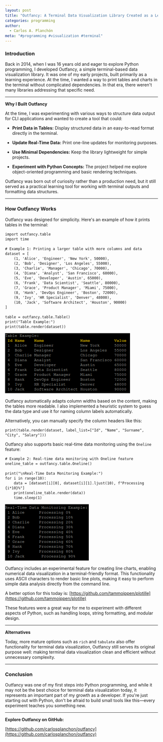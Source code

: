 ```yaml
---
layout: post
title: "Outfancy: A Terminal Data Visualization Library Created as a Learning Project"
categories: programming
author:
  - Carlos A. Planchón
meta: "#programming #visualization #terminal"
---
```

### Introduction

Back in 2014, when I was 16 years old and eager to explore Python programming, I developed Outfancy, a simple terminal-based data visualization library. It was one of my early projects, built primarily as a learning experience. At the time, I wanted a way to print tables and charts in the terminal without complicated dependencies. In that era, there weren't many libraries addressing that specific need.

* * *

**Why I Built Outfancy**

At the time, I was experimenting with various ways to structure data output for CLI applications and wanted to create a tool that could:

*   **Print Data in Tables:** Display structured data in an easy-to-read format directly in the terminal.
    
*   **Update Real-Time Data:** Print one-line updates for monitoring purposes.
    
*   **Use Minimal Dependencies:** Keep the library lightweight for simple projects.
    
*   **Experiment with Python Concepts:** The project helped me explore object-oriented programming and basic rendering techniques.
    

Outfancy was born out of curiosity rather than a production need, but it still served as a practical learning tool for working with terminal outputs and formatting data structures.

* * *

### How Outfancy Works

Outfancy was designed for simplicity. Here's an example of how it prints tables in the terminal:

```
import outfancy.table
import time

# Example 1: Printing a larger table with more columns and data
dataset = [
    (1, 'Alice', 'Engineer', 'New York', 50000),
    (2, 'Bob', 'Designer', 'Los Angeles', 55000),
    (3, 'Charlie', 'Manager', 'Chicago', 70000),
    (4, 'Diana', 'Analyst', 'San Francisco', 60000),
    (5, 'Eve', 'Developer', 'Austin', 65000),
    (6, 'Frank', 'Data Scientist', 'Seattle', 80000),
    (7, 'Grace', 'Product Manager', 'Miami', 75000),
    (8, 'Hank', 'DevOps Engineer', 'Boston', 72000),
    (9, 'Ivy', 'HR Specialist', 'Denver', 48000),
    (10, 'Jack', 'Software Architect', 'Houston', 90000)
]

table = outfancy.table.Table()
print("Table Example:")
print(table.render(dataset))
```

![](/media/outfancy_table.png)

Outfancy automatically adapts column widths based on the content, making the tables more readable. I also implemented a heuristic system to guess the data type and use it for naming column labels automatically.

Alternatively, you can manually specify the column headers like this:

```
print(table.render(dataset, label_list=["Id", "Name", "Surname", "City", "Salary"]))
```

Outfancy also supports basic real-time data monitoring using the `Oneline` feature:

```
# Example 2: Real-time data monitoring with Oneline feature
oneline_table = outfancy.table.Oneline()

print("\nReal-Time Data Monitoring Example:")
for i in range(10):
    data = [dataset[i][0], dataset[i][1].ljust(10), f"Processing {i*10}%"]
    print(oneline_table.render(data))
    time.sleep(1)
```

![](/media/outfancy_realtime_table.png)

Outfancy includes an experimental feature for creating line charts, enabling numerical data visualization in a terminal-friendly format. This functionality uses ASCII characters to render basic line plots, making it easy to perform simple data analysis directly from the command line.

A better option for this today is: [https://github.com/tammoippen/plotille](https://github.com/tammoippen/plotille)

These features were a great way for me to experiment with different aspects of Python, such as handling loops, string formatting, and modular design.

* * *

**Alternatives**

Today, more mature options such as `rich` and `tabulate` also offer functionality for terminal data visualization, Outfancy still serves its original purpose well: making terminal data visualization clean and efficient without unnecessary complexity.

* * *

### Conclusion

Outfancy was one of my first steps into Python programming, and while it may not be the best choice for terminal data visualization today, it represents an important part of my growth as a developer. If you're just starting out with Python, don't be afraid to build small tools like this—every experiment teaches you something new.

* * *

**Explore Outfancy on GitHub:**

[https://github.com/carlosplanchon/outfancy](https://github.com/carlosplanchon/outfancy)
